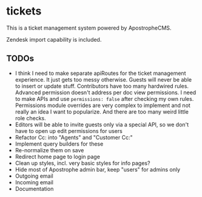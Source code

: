 # tickets

This is a ticket management system powered by ApostropheCMS.

Zendesk import capability is included.

## TODOs

* I think I need to make separate apiRoutes for the ticket management experience. It just gets too messy otherwise. Guests will never be able to insert or update stuff. Contributors have too many hardwired rules. Advanced permission doesn't address per doc view permissions. I need to make APIs and use `permissions: false` after checking my own rules. Permissions module overrides are very complex to implement and not really an idea I want to popularize. And there are too many weird little role checks.
* Editors will be able to invite guests only via a special API, so we don't have to open up edit permissions for users
* Refactor Cc: into "Agents" and "Customer Cc:"
* Implement query builders for these
* Re-normalize them on save
* Redirect home page to login page
* Clean up styles, incl. very basic styles for info pages?
* Hide most of Apostrophe admin bar, keep "users" for admins only
* Outgoing email
* Incoming email
* Documentation
